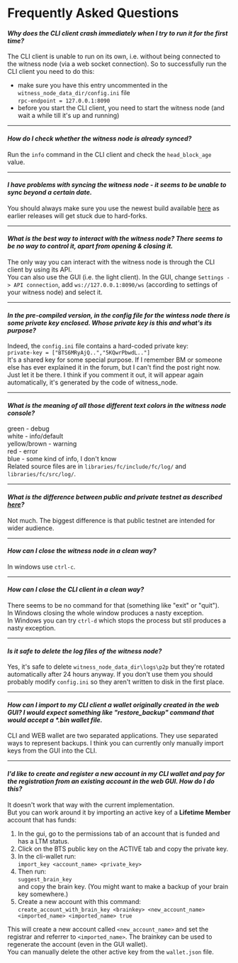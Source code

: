 # Frequently Asked Questions

#### *Why does the CLI client crash immediately when I try to run it for the first time?*
The CLI client is unable to run on its own, i.e. without being connected to the witness node (via a web socket connection). So to successfully run the CLI client you need to do this:
* make sure you have this entry uncommented in the `witness_node_data_dir/config.ini` file  
`rpc-endpoint = 127.0.0.1:8090`
* before you start the CLI client, you need to start the witness node (and wait a while till it's up and running)

---
#### *How do I check whether the witness node is already synced?*
Run the `info` command in the CLI client and check the `head_block_age` value.

---
#### *I have problems with syncing the witness node - it seems to be unable to sync beyond a certain date.*

You should always make sure you use the newest build available [here](https://github.com/bitshares/bitshares-2/releases/latest) as earlier releases will get stuck due to hard-forks.

---
#### *What is the best way to interact with the witness node? There seems to be no way to control it, apart from opening & closing it.*

The only way you can interact with the witness node is through the CLI client by using its API.  
You can also use the GUI (i.e. the light client). In the GUI, change `Settings -> API connection`, add `ws://127.0.0.1:8090/ws` (according to settings of your witness node) and select it.

---
#### *In the pre-compiled version, in the config file for the wintess node there is some private key enclosed. Whose private key is this and what's its purpose?*

Indeed, the `config.ini` file contains a hard-coded private key:  
`private-key = ["BTS6MRyAjQ..","5KQwrPbwdL.."]`  
It's a shared key for some special purpose. If I remember BM or someone else has ever explained it in the forum, but I can't find the post right now. Just let it be there. I think if you comment it out, it will appear again automatically, it's generated by the code of witness_node.

---
#### *What is the meaning of all those different text colors in the witness node console?*
green - debug  
white - info/default  
yellow/brown - warning  
red - error  
blue - some kind of info, I don't know  
Related source files are in `libraries/fc/include/fc/log/` and `libraries/fc/src/log/`.

---
#### *What is the difference between public and private testnet as described [here](http://docs.bitshares.eu/testnet/index.html)?*
Not much. The biggest difference is that public testnet are intended for wider audience.

---
#### *How can I close the witness node in a clean way?*
In windows use `ctrl-c`.

---
#### *How can I close the CLI client in a clean way?*
There seems to be no command for that (something like "exit" or "quit").  
In Windows closing the whole window produces a nasty exception.  
In Windows you can try `ctrl-d` which stops the process but stil produces a nasty exception.

---
#### *Is it safe to delete the log files of the witness node?*
Yes, it's safe to delete `witness_node_data_dir\logs\p2p` but they're rotated automatically after 24 hours anyway. If you don't use them you should probably modify `config.ini` so they aren't written to disk in the first place.

---
####  *How can I import to my CLI client a wallet originally created in the web GUI? I would expect something like "restore_backup" command that would accept a \*.bin wallet file.*
CLI and WEB wallet are two separated applications. They use separated ways to represent backups. I think you can currently only manually import keys from the GUI into the CLI.

---
#### *I'd like to create and register a new account in my CLI wallet and pay for the registration from an existing account in the web GUI. How do I do this?*
It doesn't work that way with the current implementation.  
But you can work around it by importing an active key of a **Lifetime Member** account that has funds:
1. In the gui, go to the permissions tab of an account that is funded and has a LTM status.
2. Click on the BTS public key on the ACTIVE tab and copy the private key.
3. In the cli-wallet run:  
`import_key <account_name> <private_key>`
4. Then run:  
`suggest_brain_key`  
and copy the brain key. (You might want to make a backup of your brain key somewhere.)
5. Create a new account with this command:  
`create_account_with_brain_key <brainkey> <new_account_name> <imported_name> <imported_name> true`

This will create a new account called `<new_account_name>` and set the registrar and referrer to `<imported_name>`.
The brainkey can be used to regenerate the account (even in the GUI wallet).  
You can manually delete the other active key from the `wallet.json` file.